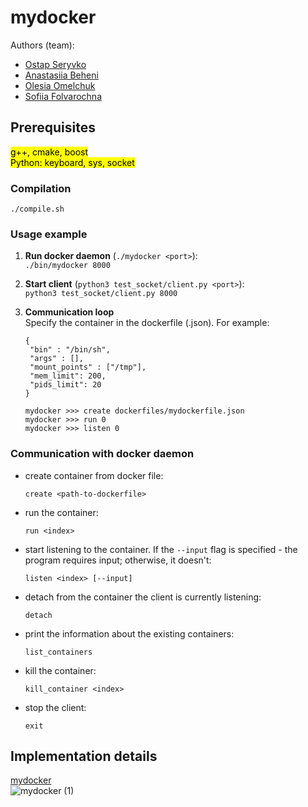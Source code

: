 # mydocker

Authors (team): <mark>
- [Ostap Seryvko](https://github.com/redn1nja)
- [Anastasiia Beheni](https://github.com/beheni)
- [Olesia Omelchuk](https://github.com/OlesiaOmelchuk)
- [Sofiia Folvarochna](https://github.com/sofiiafolv)
</mark><br>

## Prerequisites
<mark>
g++, cmake, boost <br>
Python: keyboard, sys, socket <br>
</mark>

### Compilation
```./compile.sh```

### Usage example
1. **Run docker daemon** (```./mydocker <port>```):\
  ```./bin/mydocker 8000```
2. **Start client** (```python3 test_socket/client.py <port>```):\
  ```python3 test_socket/client.py 8000```
3. **Communication loop**\
   Specify the container in the dockerfile (.json). For example:
   ```
   {
    "bin" : "/bin/sh",
    "args" : [],
    "mount_points" : ["/tmp"],
    "mem_limit": 200,
    "pids_limit": 20
   }
   ```

   ```
   mydocker >>> create dockerfiles/mydockerfile.json
   mydocker >>> run 0
   mydocker >>> listen 0
   ```

### Communication with docker daemon
- create container from docker file:
  ```
  create <path-to-dockerfile>
  ```
- run the container:
  ```
  run <index>
  ```
- start listening to the container. If the ```--input``` flag is specified - the program requires input; otherwise, it doesn't:
  ```
  listen <index> [--input]
  ```
- detach from the container the client is currently listening:
  ```
  detach
  ```
- print the information about the existing containers:
  ```
  list_containers
  ```
- kill the container:
  ```
  kill_container <index>
  ```
- stop the client:
  ```
  exit
  ```

## Implementation details
[mydocker](https://drive.google.com/file/d/1XDFBG0OYWR_YkqHFdfZ5B06BbbFs3m12/view?usp=sharing) <br> 
![mydocker (1)](https://github.com/redn1nja/mydocker/assets/92575534/34fa4ff1-08c4-4157-8d82-aa46e508bb0e)

